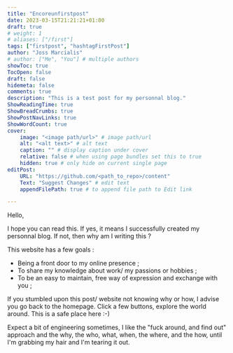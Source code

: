 ```yaml
---
title: "Encoreunfirstpost"
date: 2023-03-15T21:21:21+01:00
draft: true
# weight: 1
# aliases: ["/first"]
tags: ["firstpost", "hashtagFirstPost"]
author: "Joss Marcialis"
# author: ["Me", "You"] # multiple authors
showToc: true
TocOpen: false
draft: false
hidemeta: false
comments: true
description: "This is a test post for my personnal blog."
ShowReadingTime: true
ShowBreadCrumbs: true
ShowPostNavLinks: true
ShowWordCount: true
cover:
    image: "<image path/url>" # image path/url
    alt: "<alt text>" # alt text
    caption: "" # display caption under cover
    relative: false # when using page bundles set this to true
    hidden: true # only hide on current single page
editPost:
    URL: "https://github.com/<path_to_repo>/content"
    Text: "Suggest Changes" # edit text
    appendFilePath: true # to append file path to Edit link

---
```


Hello,

I hope you can read this. If yes, it means I successfully created my personnal blog. If not, then why am I writing this ?

This website has a few goals :
- Being a front door to my online presence ;
- To share my knowledge about work/ my passions or hobbies ;
- To be an easy to maintain, free way of expression and exchange with you ;

If you stumbled upon this post/ website not knowing why or how, I advise you go back to the homepage. Click a few buttons, explore the world around. This is a safe place here :-) 

Expect a bit of engineering sometimes, I like the "fuck around, and find out" approach and the why, the who, what, when, the where, and the how, until I'm grabbing my hair and I'm tearing it out.
